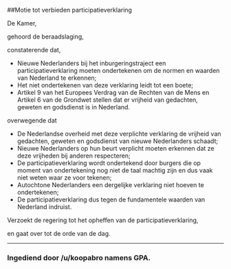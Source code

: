 ##Motie tot verbieden participatieverklaring 
 
De Kamer,

gehoord de beraadslaging,

constaterende dat,

- Nieuwe Nederlanders bij het inburgeringstraject een participatieverklaring moeten ondertekenen om de normen en waarden van Nederland te erkennen;
- Het niet ondertekenen van deze verklaring leidt tot een boete;
- Artikel 9 van het Europees Verdrag van de Rechten van de Mens en Artikel 6 van de Grondwet stellen dat er vrijheid van gedachten, geweten en godsdienst is in Nederland.

overwegende dat

- De Nederlandse overheid met deze verplichte verklaring de vrijheid van gedachten, geweten en godsdienst van nieuwe Nederlanders schaadt;
- Nieuwe Nederlanders op hun beurt verplicht moeten erkennen dat ze deze vrijheden bij anderen respecteren;
- De participatieverklaring wordt ondertekend door burgers die op moment van ondertekening nog niet de taal machtig zijn en dus vaak niet weten waar ze voor tekenen;
- Autochtone Nederlanders een dergelijke verklaring niet hoeven te ondertekenen;
- De participatieverklaring dus tegen de fundamentele waarden van Nederland indruist.

Verzoekt de regering tot het opheffen van de participatieverklaring,

en gaat over tot de orde van de dag.

---

### Ingediend door /u/koopabro namens GPA. 
    